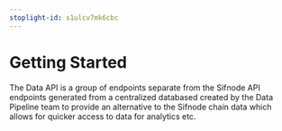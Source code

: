 ```yaml
---
stoplight-id: s1ulcv7mk6cbc
---
```


# Getting Started

The Data API is a group of endpoints separate from the Sifnode API endpoints generated from a centralized databased created by the Data Pipeline team to provide an alternative to the Sifnode chain data which allows for quicker access to data for analytics etc.
